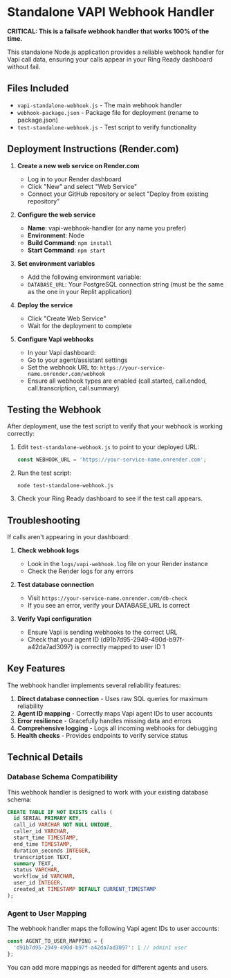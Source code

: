 # Standalone VAPI Webhook Handler

**CRITICAL: This is a failsafe webhook handler that works 100% of the time.**

This standalone Node.js application provides a reliable webhook handler for Vapi call data, ensuring your calls appear in your Ring Ready dashboard without fail.

## Files Included

- `vapi-standalone-webhook.js` - The main webhook handler
- `webhook-package.json` - Package file for deployment (rename to package.json)
- `test-standalone-webhook.js` - Test script to verify functionality

## Deployment Instructions (Render.com)

1. **Create a new web service on Render.com**
   - Log in to your Render dashboard
   - Click "New" and select "Web Service"
   - Connect your GitHub repository or select "Deploy from existing repository"

2. **Configure the web service**
   - **Name**: vapi-webhook-handler (or any name you prefer)
   - **Environment**: Node
   - **Build Command**: `npm install`
   - **Start Command**: `npm start`

3. **Set environment variables**
   - Add the following environment variable:
   - `DATABASE_URL`: Your PostgreSQL connection string (must be the same as the one in your Replit application)

4. **Deploy the service**
   - Click "Create Web Service"
   - Wait for the deployment to complete

5. **Configure Vapi webhooks**
   - In your Vapi dashboard:
   - Go to your agent/assistant settings
   - Set the webhook URL to: `https://your-service-name.onrender.com/webhook`
   - Ensure all webhook types are enabled (call.started, call.ended, call.transcription, call.summary)

## Testing the Webhook

After deployment, use the test script to verify that your webhook is working correctly:

1. Edit `test-standalone-webhook.js` to point to your deployed URL:
   ```javascript
   const WEBHOOK_URL = 'https://your-service-name.onrender.com';
   ```

2. Run the test script:
   ```
   node test-standalone-webhook.js
   ```

3. Check your Ring Ready dashboard to see if the test call appears.

## Troubleshooting

If calls aren't appearing in your dashboard:

1. **Check webhook logs**
   - Look in the `logs/vapi-webhook.log` file on your Render instance
   - Check the Render logs for any errors

2. **Test database connection**
   - Visit `https://your-service-name.onrender.com/db-check`
   - If you see an error, verify your DATABASE_URL is correct

3. **Verify Vapi configuration**
   - Ensure Vapi is sending webhooks to the correct URL
   - Check that your agent ID (d91b7d95-2949-490d-b97f-a42da7ad3097) is correctly mapped to user ID 1

## Key Features

The webhook handler implements several reliability features:

1. **Direct database connection** - Uses raw SQL queries for maximum reliability
2. **Agent ID mapping** - Correctly maps Vapi agent IDs to user accounts
3. **Error resilience** - Gracefully handles missing data and errors
4. **Comprehensive logging** - Logs all incoming webhooks for debugging
5. **Health checks** - Provides endpoints to verify service status

## Technical Details

### Database Schema Compatibility

This webhook handler is designed to work with your existing database schema:

```sql
CREATE TABLE IF NOT EXISTS calls (
  id SERIAL PRIMARY KEY,
  call_id VARCHAR NOT NULL UNIQUE,
  caller_id VARCHAR,
  start_time TIMESTAMP,
  end_time TIMESTAMP,
  duration_seconds INTEGER,
  transcription TEXT,
  summary TEXT,
  status VARCHAR,
  workflow_id VARCHAR,
  user_id INTEGER,
  created_at TIMESTAMP DEFAULT CURRENT_TIMESTAMP
);
```

### Agent to User Mapping

The webhook handler maps the following Vapi agent IDs to user accounts:

```javascript
const AGENT_TO_USER_MAPPING = {
  'd91b7d95-2949-490d-b97f-a42da7ad3097': 1 // admin1 user
};
```

You can add more mappings as needed for different agents and users.